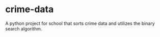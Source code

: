 # crime-data

A python project for school that sorts crime data and utilizes the binary search algorithm.

